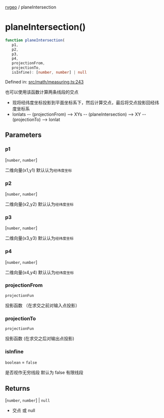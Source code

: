 [rvgeo](../index.md) / planeIntersection

# planeIntersection()

```ts
function planeIntersection(
   p1, 
   p2, 
   p3, 
   p4, 
   projectionFrom, 
   projectionTo, 
   isInfine): [number, number] | null
```

Defined in: [src/math/measuring.ts:243](https://github.com/pzq123456/RVGeo/blob/e727f6f6e310621d656b74948bed9956ff45a613/src/math/measuring.ts#L243)

也可以使用该函数计算两条线段的交点
- 现将经纬度坐标投影到平面坐标系下，然后计算交点，最后将交点投影回经纬度坐标系
- lonlats -- (projectionFrom) --> XYs -- (planeIntersection) --> XY -- (projectionTo) --> lonlat

## Parameters

### p1

\[`number`, `number`\]

二维向量(x1,y1) 默认认为`经纬度坐标`

### p2

\[`number`, `number`\]

二维向量(x2,y2) 默认认为`经纬度坐标`

### p3

\[`number`, `number`\]

二维向量(x3,y3) 默认认为`经纬度坐标`

### p4

\[`number`, `number`\]

二维向量(x4,y4) 默认认为`经纬度坐标`

### projectionFrom

`projectionFun`

投影函数 （在求交之前对输入点投影）

### projectionTo

`projectionFun`

投影函数 (在求交之后对输出点投影)

### isInfine

`boolean` = `false`

是否视作无穷线段 默认为 false 有限线段

## Returns

\[`number`, `number`\] \| `null`

- 交点 或 null

